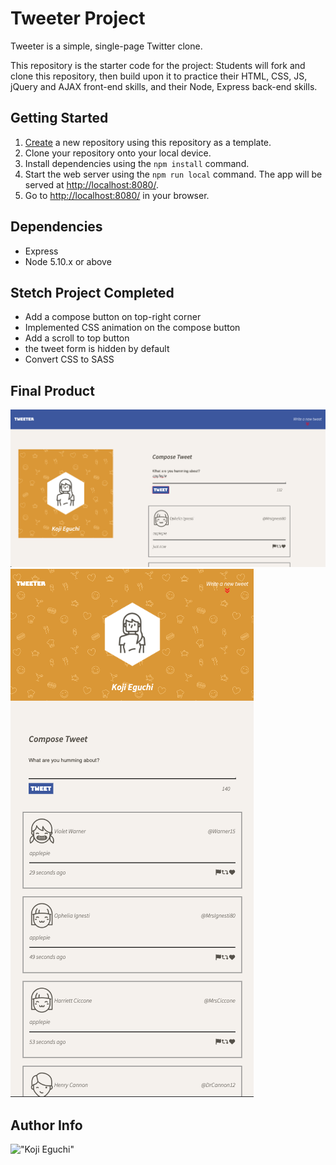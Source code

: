 # Tweeter Project

Tweeter is a simple, single-page Twitter clone.

This repository is the starter code for the project: Students will fork and clone this repository, then build upon it to practice their HTML, CSS, JS, jQuery and AJAX front-end skills, and their Node, Express back-end skills.

## Getting Started

1. [Create](https://docs.github.com/en/repositories/creating-and-managing-repositories/creating-a-repository-from-a-template) a new repository using this repository as a template.
2. Clone your repository onto your local device.
3. Install dependencies using the `npm install` command.
3. Start the web server using the `npm run local` command. The app will be served at <http://localhost:8080/>.
4. Go to <http://localhost:8080/> in your browser.

## Dependencies

- Express
- Node 5.10.x or above

## Stetch Project Completed
- Add a compose button on top-right corner
- Implemented CSS animation on the compose button
- Add a scroll to top button
- the tweet form is hidden by default
- Convert CSS to SASS

## Final Product

!["screenshot of Desktop Ver."](https://github.com/Kody-Eguchi/tweeter/blob/master/docs/tweet-desktop.png)
!["screenshot of Mobile Ver."](https://github.com/Kody-Eguchi/tweeter/blob/master/docs/tweet-mobile.png)


## Author Info
!["Koji Eguchi"](https://github.com/Kody-Eguchi) 